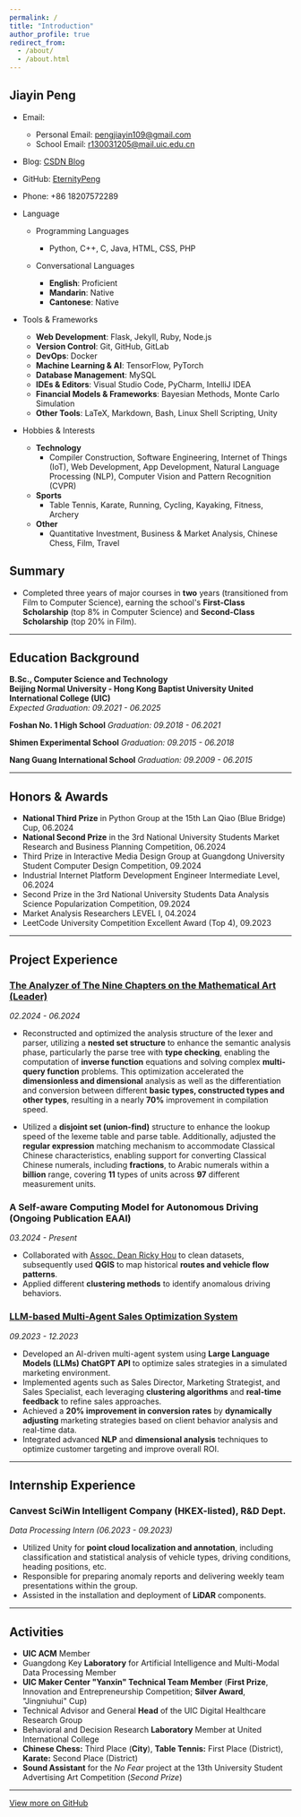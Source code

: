 ```yaml
---
permalink: /
title: "Introduction"
author_profile: true
redirect_from: 
  - /about/
  - /about.html
---
```


## Jiayin Peng

- Email:
  - Personal Email: [pengjiayin109@gmail.com](mailto:pengjiayin109@gmail.com)
  - School Email: [r130031205@mail.uic.edu.cn](mailto:r130031205@mail.uic.edu.cn)
- Blog: [CSDN Blog](https://blog.csdn.net/p213100)
- GitHub: [EternityPeng](https://github.com/EternityPeng)
- Phone: +86 18207572289

- Language
  - Programming Languages
    - Python, C++, C, Java, HTML, CSS, PHP

  - Conversational Languages
    - **English**: Proficient  
    - **Mandarin**: Native  
    - **Cantonese**: Native

- Tools & Frameworks
  - **Web Development**: Flask, Jekyll, Ruby, Node.js
  - **Version Control**: Git, GitHub, GitLab
  - **DevOps**: Docker
  - **Machine Learning & AI**: TensorFlow, PyTorch
  - **Database Management**: MySQL
  - **IDEs & Editors**: Visual Studio Code, PyCharm, IntelliJ IDEA
  - **Financial Models & Frameworks**: Bayesian Methods, Monte Carlo Simulation
  - **Other Tools**: LaTeX, Markdown, Bash, Linux Shell Scripting, Unity

- Hobbies & Interests
  - **Technology**
    - Compiler Construction, Software Engineering, Internet of Things (IoT), Web Development, App Development, Natural Language Processing (NLP), Computer Vision and Pattern Recognition (CVPR)
  - **Sports**
    - Table Tennis, Karate, Running, Cycling, Kayaking, Fitness, Archery
  - **Other**
    - Quantitative Investment, Business & Market Analysis, Chinese Chess, Film, Travel

## **Summary**
  - Completed three years of major courses in **two** years (transitioned from Film to Computer Science), earning the school's **First-Class Scholarship** (top 8% in Computer Science) and **Second-Class Scholarship** (top 20% in Film).

  


---

## Education Background

**B.Sc., Computer Science and Technology**  
**Beijing Normal University - Hong Kong Baptist University United International College (UIC)**  
*Expected Graduation: 09.2021 - 06.2025*  

**Foshan No. 1 High School**
*Graduation: 09.2018 - 06.2021*

**Shimen Experimental School**
*Graduation: 09.2015 - 06.2018*

**Nang Guang International School**
*Graduation: 09.2009 - 06.2015*

---

## Honors & Awards

- **National Third Prize** in Python Group at the 15th Lan Qiao (Blue Bridge) Cup, 06.2024
- **National Second Prize** in the 3rd National University Students Market Research and Business Planning Competition, 06.2024  
- Third Prize in Interactive Media Design Group at Guangdong University Student Computer Design Competition, 09.2024
- Industrial Internet Platform Development Engineer Intermediate Level, 06.2024
- Second Prize in the 3rd National University Students Data Analysis Science Popularization Competition, 09.2024
- Market Analysis Researchers LEVEL I, 04.2024
- LeetCode University Competition Excellent Award (Top 4), 09.2023

---

## Project Experience

### [The Analyzer of The Nine Chapters on the Mathematical Art (Leader)](https://github.com/EternityPeng/The-Nine-Chapters-Analyzer)  
*02.2024 - 06.2024*  
- Reconstructed and optimized the analysis structure of the lexer and parser, utilizing a **nested set structure** to enhance the semantic analysis phase, particularly the parse tree with **type checking**, enabling the computation of **inverse function** equations and solving complex **multi-query function** problems. This optimization accelerated the **dimensionless and dimensional** analysis as well as the differentiation and conversion between different **basic types, constructed types and other types**, resulting in a nearly **70%** improvement in compilation speed.
  
- Utilized a **disjoint set (union-find)** structure to enhance the lookup speed of the lexeme table and parse table. Additionally, adjusted the **regular expression** matching mechanism to accommodate Classical Chinese characteristics, enabling support for converting Classical Chinese numerals, including **fractions**, to Arabic numerals within a **billion** range, covering **11** types of units across **97** different measurement units.


### A Self-aware Computing Model for Autonomous Driving (Ongoing Publication EAAI)  
*03.2024 - Present*  
- Collaborated with [Assoc. Dean Ricky Hou](https://staff.uic.edu.cn/rickyhou/en) to clean datasets, subsequently used **QGIS** to map historical **routes and vehicle flow patterns**. 
- Applied different **clustering methods** to identify anomalous driving behaviors.


### [LLM-based Multi-Agent Sales Optimization System](https://github.com/EternityPeng/Customization-of-Multi-Agent-Based-on-Chatdev-Framework)  
*09.2023 - 12.2023*
- Developed an AI-driven multi-agent system using **Large Language Models (LLMs) ChatGPT API** to optimize sales strategies in a simulated marketing environment.
- Implemented agents such as Sales Director, Marketing Strategist, and Sales Specialist, each leveraging **clustering algorithms** and **real-time feedback** to refine sales approaches.
- Achieved a **20% improvement in conversion rates** by **dynamically adjusting** marketing strategies based on client behavior analysis and real-time data.
- Integrated advanced **NLP** and **dimensional analysis** techniques to optimize customer targeting and improve overall ROI.


---

## Internship Experience

### Canvest SciWin Intelligent Company (HKEX-listed), R&D Dept.  
*Data Processing Intern (06.2023 - 09.2023)*  
- Utilized Unity for **point cloud localization and annotation**, including classification and statistical analysis of vehicle types, driving conditions, heading positions, etc.
- Responsible for preparing anomaly reports and delivering weekly team presentations within the group.
- Assisted in the installation and deployment of **LiDAR** components.


---

## Activities

- **UIC ACM** Member
- Guangdong Key **Laboratory** for Artificial Intelligence and Multi-Modal Data Processing Member 
- **UIC Maker Center "Yanxin" Technical Team Member** (**First Prize**, Innovation and Entrepreneurship Competition; **Silver Award**, "Jingniuhui" Cup)  
- Technical Advisor and General **Head** of the UIC Digital Healthcare Research Group
- Behavioral and Decision Research **Laboratory** Member at United International College
- **Chinese Chess:** Third Place (**City**), **Table Tennis:** First Place (District), **Karate:** Second Place (District)
- **Sound Assistant** for the *No Fear* project at the 13th University Student Advertising Art Competition (*Second Prize*)


---

[View more on GitHub](https://github.com/EternityPeng?tab=repositories)

